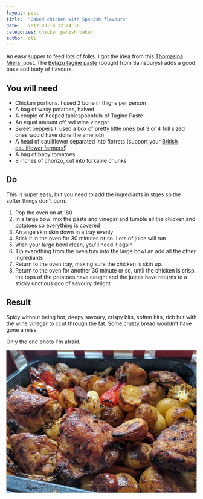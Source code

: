 ```yaml
---
layout: post
title:  "Baked chicken with Spanish flavours"
date:   2017-03-19 12:24:30
categories: chicken panish baked
author: oli
---
```


An easy supper to feed lots of folks.  I got the idea from this [Thomasina Miers’ ](https://www.theguardian.com/lifeandstyle/2017/mar/17/ancho-chicken-thighs-tray-bake-recipe-lemon-drizzle-cake-candied-citrus-thomasina-miers) post.  The [Belazu tagine paste](https://www.belazu.com/product/tagine-paste-2/) (bought from Sainsburys) adds a good base and body of flavours.  

## You will need

* Chicken portions.  I used 2 bone in thighs per person 
* A bag of waxy potatoes, halved
* A couple of heaped tablespoonfuls of Tagine Paste
* An equal amount off red wine vinegar
* Sweet peppers (I used a box of pretty little ones but 3 or 4 full sized ones would have done the ame job)
* A head of cauliflower separated into florrets (support your [British cauliflower farmers!](https://www.independent.co.uk/life-style/food-and-drink/news/low-prices-force-farmers-to-give-up-on-cauliflowers-775599.html))
* A bag of baby tomatoes
* 8 inches of chorizo, cut into forkable chunks


## Do

This is super easy, but you need to add the ingrediants in stges so the softer things don't burn.

1. Pop the oven on at 180
2. In a large bowl mix the paste and vinegar and tumble all the chicken and potatoes so everything is covered 
3. Arrange skin skin down in a tray evenly
4. Stick it in the oven for 30 minutes or so.  Lots of juice will run
5. Wish your large bowl clean, you'll need it again
6. Tip everything from the oven tray into the large bowl an add all the other ingrediants
7. Return to the oven tray, making sure the chicken is skin up.
8. Return to the oven for another 30 minute or so, until the chicken is crisp, the tops of the potatoes have caught and the juices have returns to a sticky unctious goo of savoury delight


## Result

Spicy without being hot, deepy savoury, crispy bits, soften bits, rich but with the wine vinegar to ccut through the fat.  Some crusty bread wouldn't have gone a miss.

Only the one photo I'm afraid.

![Ingrediants](/images/spanish_baked_chicken.jpg)
